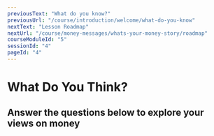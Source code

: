 ```yaml
---
previousText: "What do you know?"
previousUrl: "/course/introduction/welcome/what-do-you-know"
nextText: "Lesson Roadmap"
nextUrl: "/course/money-messages/whats-your-money-story/roadmap"
courseModuleId: "5"
sessionId: "4"
pageId: "4"
---
```



# What Do You Think?
## Answer the questions below to explore your views on money

<sparkle-quiz question-text="I feel confident with the way I receive, budget, spend, and keep track of money, either in the form of an allowance or earnings from a job." type="OPINION" scale="FIVE-POINTS" question-id="61"></sparkle-quiz>
